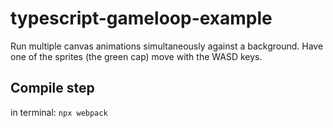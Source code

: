 # typescript-gameloop-example
Run multiple canvas animations simultaneously against a background. Have one of the sprites (the green cap) move with the WASD keys.

## Compile step
in terminal: `npx webpack`
